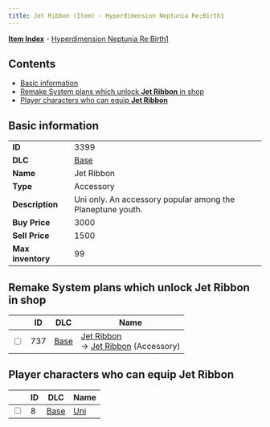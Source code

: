 ```yaml
---
title: Jet Ribbon (Item) - Hyperdimension Neptunia Re;Birth1
---
```


[**Item Index**](/neptunia/rb1/item/index.html) - [Hyperdimension Neptunia Re;Birth1](/neptunia/rb1)

## Contents

- [Basic information](#basic-information)
- [Remake System plans which unlock **Jet Ribbon** in shop](#remake-system-plans-which-unlock-jet-ribbon-in-shop)
- [Player characters who can equip **Jet Ribbon**](#player-characters-who-can-equip-jet-ribbon)
## Basic information

|   |   |
| -- | -- |
| **ID** | 3399 |
| **DLC** | [Base](/neptunia/rb1/dlc/1-base.html) |
| **Name** | Jet Ribbon |
| **Type** | Accessory |
| **Description** | Uni only. An accessory popular among the Planeptune youth. |
| **Buy Price** | 3000 |
| **Sell Price** | 1500 |
| **Max inventory** | 99 |


## Remake System plans which unlock **Jet Ribbon** in shop

|    | ID | DLC | Name |
| -- | -- | --- | ---- |
| <input type="checkbox" id="rb1-remake-1-737" class="trackbox" /> | 737 | [Base](/neptunia/rb1/dlc/1-base.html) | [Jet Ribbon](/neptunia/rb1/remake/1-737-jet-ribbon.html)<br /> → [Jet Ribbon](/neptunia/rb1/item/1-3399-jet-ribbon.html) (Accessory) |


## Player characters who can equip **Jet Ribbon**

|    | ID | DLC | Name |
| -- | -- | --- | ---- |
| <input type="checkbox" id="rb1-player-1-8" class="trackbox" /> | 8 | [Base](/neptunia/rb1/dlc/1-base.html) | [Uni](/neptunia/rb1/player/1-8-uni.html) |
